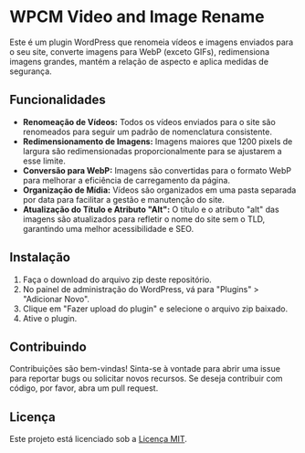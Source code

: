 # WPCM Video and Image Rename

Este é um plugin WordPress que renomeia vídeos e imagens enviados para o seu site, converte imagens para WebP (exceto GIFs), redimensiona imagens grandes, mantém a relação de aspecto e aplica medidas de segurança. 

## Funcionalidades

- **Renomeação de Vídeos:** Todos os vídeos enviados para o site são renomeados para seguir um padrão de nomenclatura consistente.
- **Redimensionamento de Imagens:** Imagens maiores que 1200 pixels de largura são redimensionadas proporcionalmente para se ajustarem a esse limite.
- **Conversão para WebP:** Imagens são convertidas para o formato WebP para melhorar a eficiência de carregamento da página.
- **Organização de Mídia:** Vídeos são organizados em uma pasta separada por data para facilitar a gestão e manutenção do site.
- **Atualização do Título e Atributo "Alt":** O título e o atributo "alt" das imagens são atualizados para refletir o nome do site sem o TLD, garantindo uma melhor acessibilidade e SEO.

## Instalação

1. Faça o download do arquivo zip deste repositório.
2. No painel de administração do WordPress, vá para "Plugins" > "Adicionar Novo".
3. Clique em "Fazer upload do plugin" e selecione o arquivo zip baixado.
4. Ative o plugin.

## Contribuindo

Contribuições são bem-vindas! Sinta-se à vontade para abrir uma issue para reportar bugs ou solicitar novos recursos. Se deseja contribuir com código, por favor, abra um pull request.

## Licença

Este projeto está licenciado sob a [Licença MIT](LICENSE).

